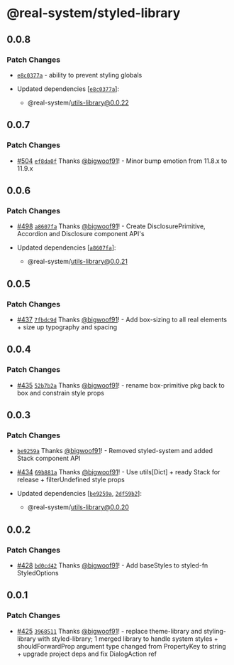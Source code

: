 # @real-system/styled-library

## 0.0.8

### Patch Changes

- [`e8c0377a`](https://github.com/bigwoof91/real-system/commit/e8c0377a88a094f2e4a49060f6cab123dd96a571) - ability to prevent styling globals

- Updated dependencies [[`e8c0377a`](https://github.com/bigwoof91/real-system/commit/e8c0377a88a094f2e4a49060f6cab123dd96a571)]:
  - @real-system/utils-library@0.0.22

## 0.0.7

### Patch Changes

- [#504](https://github.com/bigwoof91/real-system/pull/504) [`ef8da0f`](https://github.com/bigwoof91/real-system/commit/ef8da0f7fb3bac4ee4d5ed7fc58788c0d9fd0dfe) Thanks [@bigwoof91](https://github.com/bigwoof91)! - Minor bump emotion from 11.8.x to 11.9.x

## 0.0.6

### Patch Changes

- [#498](https://github.com/bigwoof91/real-system/pull/498) [`a8607fa`](https://github.com/bigwoof91/real-system/commit/a8607fac8d86d1111a7bfbdf1a4283e5a238079b) Thanks [@bigwoof91](https://github.com/bigwoof91)! - Create DisclosurePrimitive, Accordion and Disclosure component API's

- Updated dependencies [[`a8607fa`](https://github.com/bigwoof91/real-system/commit/a8607fac8d86d1111a7bfbdf1a4283e5a238079b)]:
  - @real-system/utils-library@0.0.21

## 0.0.5

### Patch Changes

- [#437](https://github.com/bigwoof91/real-system/pull/437) [`7fbdc9d`](https://github.com/bigwoof91/real-system/commit/7fbdc9d01bfe1354332e328cbb6231cab40a1cef) Thanks [@bigwoof91](https://github.com/bigwoof91)! - Add box-sizing to all real elements + size up typography and spacing

## 0.0.4

### Patch Changes

- [#435](https://github.com/bigwoof91/real-system/pull/435) [`52b7b2a`](https://github.com/bigwoof91/real-system/commit/52b7b2a6f7962ed3e4e428e4d896310ed97ee0ae) Thanks [@bigwoof91](https://github.com/bigwoof91)! - rename box-primitive pkg back to box and constrain style props

## 0.0.3

### Patch Changes

- [`be9259a`](https://github.com/bigwoof91/real-system/commit/be9259a4f8f5715680bfd3e6917906be17bf2b3e) Thanks [@bigwoof91](https://github.com/bigwoof91)! - Removed styled-system and added Stack component API

* [#434](https://github.com/bigwoof91/real-system/pull/434) [`69b881a`](https://github.com/bigwoof91/real-system/commit/69b881a3556c7353fbc1fdf2586767e5fe0a8801) Thanks [@bigwoof91](https://github.com/bigwoof91)! - Use utils[Dict] + ready Stack for release + filterUndefined style props

* Updated dependencies [[`be9259a`](https://github.com/bigwoof91/real-system/commit/be9259a4f8f5715680bfd3e6917906be17bf2b3e), [`2df59b2`](https://github.com/bigwoof91/real-system/commit/2df59b2c89cc8f0d37065cd1115d1bef99b77aef)]:
  - @real-system/utils-library@0.0.20

## 0.0.2

### Patch Changes

- [#428](https://github.com/bigwoof91/real-system/pull/428) [`bd0cd42`](https://github.com/bigwoof91/real-system/commit/bd0cd423ace7df2ee07c3176a98cee5cfd15000f) Thanks [@bigwoof91](https://github.com/bigwoof91)! - Add baseStyles to styled-fn StyledOptions

## 0.0.1

### Patch Changes

- [#425](https://github.com/bigwoof91/real-system/pull/425) [`3968511`](https://github.com/bigwoof91/real-system/commit/3968511d5fc4c85caa3894ff2037b905127bd329) Thanks [@bigwoof91](https://github.com/bigwoof91)! - replace theme-library and styling-library with styled-library; 1 merged library to handle system styles + shouldForwardProp argument type changed from PropertyKey to string + upgrade project deps and fix DialogAction ref
